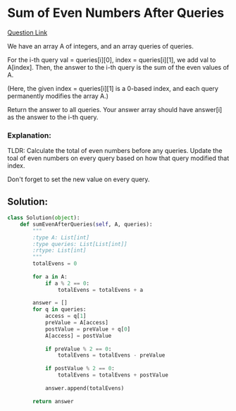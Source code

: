 # Sum of Even Numbers After Queries

[Question Link](https://leetcode.com/problems/sum-of-even-numbers-after-queries/submissions/)  

We have an array A of integers, and an array queries of queries.  

For the i-th query val = queries[i][0], index = queries[i][1], we add val to A[index].  Then, the answer to the i-th query is the sum of the even values of A.  

(Here, the given index = queries[i][1] is a 0-based index, and each query permanently modifies the array A.)  

Return the answer to all queries.  Your answer array should have answer[i] as the answer to the i-th query.  

### Explanation:
TLDR: Calculate the total of even numbers before any queries. Update the toal of even numbers on every query based on how that query modified that index. 

Don't forget to set the new value on every query.  

## Solution:
```Python
class Solution(object):
    def sumEvenAfterQueries(self, A, queries):
        """
        :type A: List[int]
        :type queries: List[List[int]]
        :rtype: List[int]
        """
        totalEvens = 0
        
        for a in A:
            if a % 2 == 0:
                totalEvens = totalEvens + a
            
        answer = []
        for q in queries:
            access = q[1]
            preValue = A[access]
            postValue = preValue + q[0]
            A[access] = postValue
        
            if preValue % 2 == 0:
                totalEvens = totalEvens - preValue
                
            if postValue % 2 == 0:
                totalEvens = totalEvens + postValue
            
            answer.append(totalEvens)
            
        return answer
```
